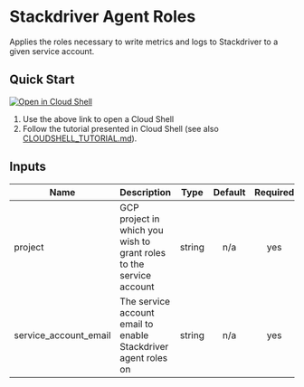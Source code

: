 # Stackdriver Agent Roles

Applies the roles necessary to write metrics and logs to Stackdriver to a given service account.

## Quick Start

[![Open in Cloud Shell](http://www.gstatic.com/cloudssh/images/open-btn.svg)](https://console.cloud.google.com/cloudshell/editor?cloudshell_image=gcr.io/graphite-cloud-shell-images/terraform:latest&cloudshell_git_repo=https://github.com/terraform-google-modules/terraform-google-iam.git&cloudshell_working_dir=examples/stackdriver_agent_roles&cloudshell_tutorial=CLOUDSHELL_TUTORIAL.md)

1. Use the above link to open a Cloud Shell
2. Follow the tutorial presented in Cloud Shell (see also [CLOUDSHELL_TUTORIAL.md](./CLOUDSHELL_TUTORIAL.md)).

<!-- BEGINNING OF PRE-COMMIT-TERRAFORM DOCS HOOK -->
## Inputs

| Name | Description | Type | Default | Required |
|------|-------------|:----:|:-----:|:-----:|
| project | GCP project in which you wish to grant roles to the service account | string | n/a | yes |
| service\_account\_email | The service account email to enable Stackdriver agent roles on | string | n/a | yes |

<!-- END OF PRE-COMMIT-TERRAFORM DOCS HOOK -->
